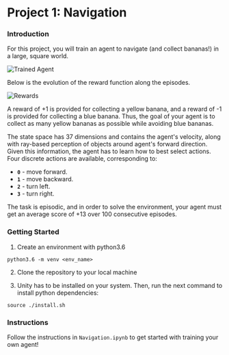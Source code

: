 [//]: # (Image References)

[image1]: https://user-images.githubusercontent.com/10624937/42135619-d90f2f28-7d12-11e8-8823-82b970a54d7e.gif "banana"

# Project 1: Navigation

### Introduction

For this project, you will train an agent to navigate (and collect bananas!) in a large, square world.  

![Trained Agent](./images/trained.gif)

Below is the evolution of the reward function along the episodes.

![Rewards](./images/reward_762.png)

A reward of +1 is provided for collecting a yellow banana, and a reward of -1 is provided for collecting a blue banana.  Thus, the goal of your agent is to collect as many yellow bananas as possible while avoiding blue bananas.  

The state space has 37 dimensions and contains the agent's velocity, along with ray-based perception of objects around agent's forward direction.  Given this information, the agent has to learn how to best select actions.  Four discrete actions are available, corresponding to:
- **`0`** - move forward.
- **`1`** - move backward.
- **`2`** - turn left.
- **`3`** - turn right.

The task is episodic, and in order to solve the environment, your agent must get an average score of +13 over 100 consecutive episodes.

### Getting Started

1. Create an environment with python3.6

`python3.6 -m venv <env_name>`

2. Clone the repository to your local machine

3. Unity has to be installed on your system. Then, run the next command to install python dependencies:

`source ./install.sh`

### Instructions

Follow the instructions in `Navigation.ipynb` to get started with training your own agent!
